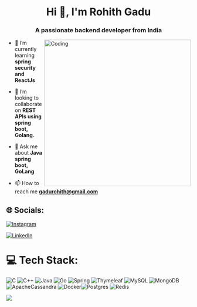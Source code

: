 <!-- <img align="center" alt="Coding" width="1600" height="200" src="https://developers.giphy.com/branch/master/static/api-512d36c09662682717108a38bbb5c57d.gif">
 -->
<!-- ![MasterHead](https://developers.giphy.com/branch/master/static/api-512d36c09662682717108a38bbb5c57d.gif) -->

<h1 align="center">Hi 👋, I'm Rohith Gadu</h1>
<h3 align="center">A passionate backend developer from India</h3>

<img align="right" alt="Coding" width="400" src="https://cdn.dribbble.com/users/1162077/screenshots/3848914/programmer.gif">

- 🌱 I’m currently learning **spring security and ReactJs**

- 👯 I’m looking to collaborate on **REST APIs using spring boot, Golang.** 

<!-- - 📝 I regularly write articles on [hashnode.com/@rohithgadu](hashnode.com/@rohithgadu) -->

- 💬 Ask me about **Java spring boot, GoLang**

- 📫 How to reach me **gadurohith@gmail.com**

## 🌐 Socials:

[![Instagram](https://img.shields.io/badge/Instagram-%23E4405F.svg?logo=Instagram&logoColor=white)](https://instagram.com/rohithgadu) 

[![LinkedIn](https://img.shields.io/badge/LinkedIn-%230077B5.svg?logo=linkedin&logoColor=white)](https://linkedin.com/in/rohith-g-606758b6) 

# 💻 Tech Stack:
![C](https://img.shields.io/badge/c-%2300599C.svg?style=for-the-badge&logo=c&logoColor=white) ![C++](https://img.shields.io/badge/c++-%2300599C.svg?style=for-the-badge&logo=c%2B%2B&logoColor=white) ![Java](https://img.shields.io/badge/java-%23ED8B00.svg?style=for-the-badge&logo=java&logoColor=white) ![Go](https://img.shields.io/badge/go-%2300ADD8.svg?style=for-the-badge&logo=go&logoColor=white) ![Spring](https://img.shields.io/badge/spring-%236DB33F.svg?style=for-the-badge&logo=spring&logoColor=white) ![Thymeleaf](https://img.shields.io/badge/Thymeleaf-%23005C0F.svg?style=for-the-badge&logo=Thymeleaf&logoColor=white) ![MySQL](https://img.shields.io/badge/mysql-%2300f.svg?style=for-the-badge&logo=mysql&logoColor=white) ![MongoDB](https://img.shields.io/badge/MongoDB-%234ea94b.svg?style=for-the-badge&logo=mongodb&logoColor=white) ![ApacheCassandra](https://img.shields.io/badge/cassandra-%231287B1.svg?style=for-the-badge&logo=apache-cassandra&logoColor=white) ![Docker](https://img.shields.io/badge/docker-%230db7ed.svg?style=for-the-badge&logo=docker&logoColor=white)![Postgres](https://img.shields.io/badge/postgres-%23316192.svg?style=for-the-badge&logo=postgresql&logoColor=white) ![Redis](https://img.shields.io/badge/redis-%23DD0031.svg?style=for-the-badge&logo=redis&logoColor=white)

<!-- 
# 📊 GitHub Stats:
![](https://github-readme-stats.vercel.app/api?username=rohithgadu&theme=dark&hide_border=true&include_all_commits=true&count_private=true)<br/>
![](https://github-readme-streak-stats.herokuapp.com/?user=rohithgadu&theme=dark&hide_border=true)<br/>
![](https://github-readme-stats.vercel.app/api/top-langs/?username=rohithgadu&theme=dark&hide_border=true&include_all_commits=true&count_private=true&layout=compact)
 -->

![](https://komarev.com/ghpvc/?username=rohithgadu&style=for-the-badge) 




